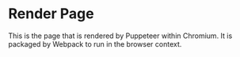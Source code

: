 # Render Page

This is the page that is rendered by Puppeteer within Chromium. It is packaged by Webpack to run in the browser context.
